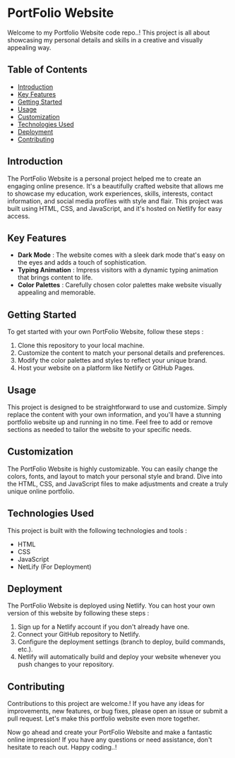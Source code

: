 # PortFolio Website

Welcome to my Portfolio Website code repo..! 
This project is all about showcasing my personal details and skills in a creative and visually appealing way.

## Table of Contents
- [Introduction](#introduction)
- [Key Features](#key-features)
- [Getting Started](#getting-started)
- [Usage](#usage)
- [Customization](#customization)
- [Technologies Used](#technologies-used)
- [Deployment](#deployment)
- [Contributing](#contributing)

## Introduction
The PortFolio Website is a personal project helped me to create an engaging online presence. It's a beautifully crafted website that allows me to showcase my education, work experiences, skills, interests, contact information, and social media profiles with style and flair. This project was built using HTML, CSS, and JavaScript, and it's hosted on Netlify for easy access.

## Key Features
- **Dark Mode** : The website comes with a sleek dark mode that's easy on the eyes and adds a touch of sophistication.
- **Typing Animation** : Impress visitors with a dynamic typing animation that brings content to life.
- **Color Palettes** : Carefully chosen color palettes make website visually appealing and memorable.

## Getting Started
To get started with your own PortFolio Website, follow these steps :
1. Clone this repository to your local machine.
2. Customize the content to match your personal details and preferences.
3. Modify the color palettes and styles to reflect your unique brand.
4. Host your website on a platform like Netlify or GitHub Pages.

## Usage
This project is designed to be straightforward to use and customize. Simply replace the content with your own information, and you'll have a stunning portfolio website up and running in no time. Feel free to add or remove sections as needed to tailor the website to your specific needs.

## Customization
The PortFolio Website is highly customizable. You can easily change the colors, fonts, and layout to match your personal style and brand. Dive into the HTML, CSS, and JavaScript files to make adjustments and create a truly unique online portfolio.

## Technologies Used
This project is built with the following technologies and tools :
- HTML
- CSS
- JavaScript
- NetLify (For Deployment)

## Deployment
The PortFolio Website is deployed using Netlify. You can host your own version of this website by following these steps :
1. Sign up for a Netlify account if you don't already have one.
2. Connect your GitHub repository to Netlify.
3. Configure the deployment settings (branch to deploy, build commands, etc.).
4. Netlify will automatically build and deploy your website whenever you push changes to your repository.

## Contributing
Contributions to this project are welcome.! If you have any ideas for improvements, new features, or bug fixes, please open an issue or submit a pull request. Let's make this portfolio website even more together.

Now go ahead and create your PortFolio Website and make a fantastic online impression! If you have any questions or need assistance, don't hesitate to reach out. Happy coding..!
